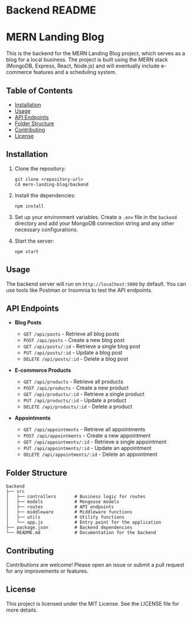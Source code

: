 # Backend README

# MERN Landing Blog

This is the backend for the MERN Landing Blog project, which serves as a blog for a local business. The project is built using the MERN stack (MongoDB, Express, React, Node.js) and will eventually include e-commerce features and a scheduling system.

## Table of Contents

- [Installation](#installation)
- [Usage](#usage)
- [API Endpoints](#api-endpoints)
- [Folder Structure](#folder-structure)
- [Contributing](#contributing)
- [License](#license)

## Installation

1. Clone the repository:
   ```
   git clone <repository-url>
   cd mern-landing-blog/backend
   ```

2. Install the dependencies:
   ```
   npm install
   ```

3. Set up your environment variables. Create a `.env` file in the `backend` directory and add your MongoDB connection string and any other necessary configurations.

4. Start the server:
   ```
   npm start
   ```

## Usage

The backend server will run on `http://localhost:5000` by default. You can use tools like Postman or Insomnia to test the API endpoints.

## API Endpoints

- **Blog Posts**
  - `GET /api/posts` - Retrieve all blog posts
  - `POST /api/posts` - Create a new blog post
  - `GET /api/posts/:id` - Retrieve a single blog post
  - `PUT /api/posts/:id` - Update a blog post
  - `DELETE /api/posts/:id` - Delete a blog post

- **E-commerce Products**
  - `GET /api/products` - Retrieve all products
  - `POST /api/products` - Create a new product
  - `GET /api/products/:id` - Retrieve a single product
  - `PUT /api/products/:id` - Update a product
  - `DELETE /api/products/:id` - Delete a product

- **Appointments**
  - `GET /api/appointments` - Retrieve all appointments
  - `POST /api/appointments` - Create a new appointment
  - `GET /api/appointments/:id` - Retrieve a single appointment
  - `PUT /api/appointments/:id` - Update an appointment
  - `DELETE /api/appointments/:id` - Delete an appointment

## Folder Structure

```
backend
├── src
│   ├── controllers       # Business logic for routes
│   ├── models            # Mongoose models
│   ├── routes            # API endpoints
│   ├── middleware        # Middleware functions
│   ├── utils             # Utility functions
│   └── app.js            # Entry point for the application
├── package.json          # Backend dependencies
└── README.md             # Documentation for the backend
```

## Contributing

Contributions are welcome! Please open an issue or submit a pull request for any improvements or features.

## License

This project is licensed under the MIT License. See the LICENSE file for more details.